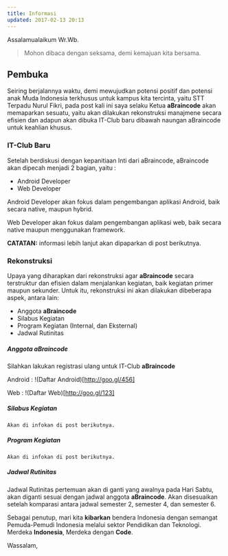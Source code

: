 ```yaml
---
title: Informasi
updated: 2017-02-13 20:13
---
```


Assalamualaikum Wr.Wb.

> Mohon dibaca dengan seksama, demi kemajuan kita bersama.

## Pembuka

Seiring berjalannya waktu, demi mewujudkan potensi positif dan potensi anak Muda Indonesia terkhusus untuk kampus kita tercinta, yaitu STT Terpadu Nurul Fikri, pada post kali ini saya selaku Ketua **aBraincode** akan memaparkan sesuatu, yaitu akan dilakukan rekonstruksi manajmene secara efisien dan adapun akan dibuka IT-Club baru dibawah naungan aBraincode untuk keahlian khusus.

<div class="divider"></div>

### IT-Club Baru

Setelah berdiskusi dengan kepanitiaan Inti dari aBraincode, aBraincode akan dipecah menjadi 2 bagian, yaitu :

- Android Developer
- Web Developer

Android Developer akan fokus dalam pengembangan aplikasi Android, baik secara native, maupun hybrid.

Web Developer akan fokus dalam pengembangan aplikasi web, baik secara native maupun menggunakan framework.

**CATATAN:** informasi lebih lanjut akan dipaparkan di post berikutnya.

<div class="divider"></div>

### Rekonstruksi

Upaya yang diharapkan dari rekonstruksi agar **aBraincode** secara terstruktur dan efisien dalam menjalankan kegiatan, baik kegiatan primer maupun sekunder. Untuk itu, rekonstruksi ini akan dilakukan dibeberapa aspek, antara lain:

- Anggota **aBraincode**
- Silabus Kegiatan
- Program Kegiatan (Internal, dan Eksternal)
- Jadwal Rutinitas

##### Anggota **aBraincode**

Silahkan lakukan registrasi ulang untuk IT-Club **aBraincode**

Android : !(Daftar Android)[http://goo.gl/456]

Web : !(Daftar Web)[http://goo.gl/123]

##### Silabus Kegiatan

`Akan di infokan di post berikutnya.`

##### Program Kegiatan

`Akan di infokan di post berikutnya.`

##### Jadwal Rutinitas

Jadwal Rutinitas pertemuan akan di ganti yang awalnya pada Hari Sabtu, akan diganti sesuai dengan jadwal anggota **aBraincode**. Akan disesuaikan setelah komparasi antara jadwal semester 2, semester 4, dan semester 6.

<div class="divider"></div>

Sebagai penutup, mari kita **kibarkan** bendera Indonesia dengan semangat Pemuda-Pemudi Indonesia melalui sektor Pendidikan dan Teknologi. Merdeka **Indonesia**, Merdeka dengan **Code**.

Wassalam,

